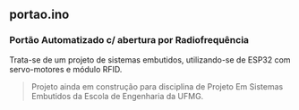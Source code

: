 ## portao.ino
### Portão Automatizado c/ abertura por Radiofrequência

Trata-se de um projeto de sistemas embutidos, utilizando-se de ESP32 com servo-motores e módulo RFID.

> Projeto ainda em construção para disciplina de Projeto Em Sistemas Embutidos da Escola de Engenharia da UFMG.
